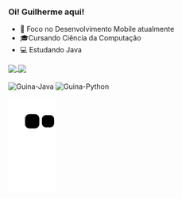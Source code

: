 ### Oi! Guilherme aqui!

* 📱 Foco no Desenvolvimento Mobile atualmente
* 🎓Cursando Ciência da Computação 
* 💻 Estudando Java

<a href="https://github.com/guinafelix/github-readme-stats">
  <img align="center" height ="180em" src="https://github-readme-stats.vercel.app/api?username=guinafelix&count_private=true&show_icons=true&theme=merko&custom_title=Guilherme%27s%20GitHub%20Stats" />
</a>
<a href="https://github.com/guinafelix/convoychat">
  <img align="center" height ="180em" src="https://github-readme-stats.vercel.app/api/top-langs/?username=guinafelix&layout=compact)](https://github.com/guinafelix/github-readme-stats&theme=merko" />
</a>

<div style="display:inline_block"><br>
   <img align="center" alt="Guina-Java" height="50" width"50" src="https://cdn.jsdelivr.net/gh/devicons/devicon/icons/java/java-plain-wordmark.svg" >
  <img align="center" alt="Guina-Python" height="50" width"50" src="https://cdn.jsdelivr.net/gh/devicons/devicon/icons/python/python-original-wordmark.svg" > 
</div>
  
![Snake animation](https://github.com/guinafelix/guinafelix/blob/output/github-contribution-grid-snake.svg)

